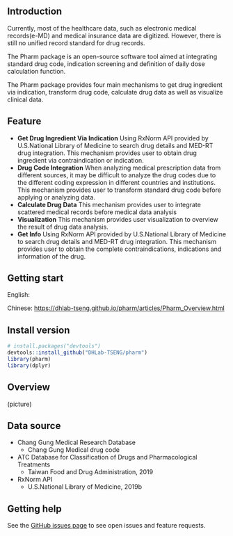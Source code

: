 ## Introduction
Currently, most of the healthcare data, such as electronic medical records(e-MD) and medical insurance data are digitized. However, there is still no unified record standard for drug records.

The Pharm package is an open-source software tool aimed at integrating standard drug code, indication screening and definition of daily dose calculation function.

The Pharm package provides four main mechanisms to get drug ingredient via indication, transform drug code, calculate drug data as well as visualize clinical data.

## Feature
* **Get Drug Ingredient Via Indication**
Using RxNorm API provided by U.S.National Library of Medicine to search drug details and MED-RT drug integration. This mechanism provides user to obtain drug ingredient via contraindication or indication.
* **Drug Code Integration**
When analyzing medical prescription data from different sources, it may be difficult to analyze the drug codes due to the different coding expression in different countries and institutions. This mechanism provides user to transform standard drug code before applying or analyzing data.
* **Calculate Drug Data**
This mechanism provides user to integrate scattered medical records before medical data analysis
* **Visualization**
This mechanism provides user visualization to overview the result of drug data analysis.
* **Get Info**
Using RxNorm API provided by U.S.National Library of Medicine to search drug details and MED-RT drug integration. This mechanism provides user to obtain the complete contraindications, indications and information of the drug.

## Getting start
English:

Chinese: https://dhlab-tseng.github.io/pharm/articles/Pharm_Overview.html

## Install version
```r
# install.packages("devtools")
devtools::install_github("DHLab-TSENG/pharm")
library(pharm)
library(dplyr)
```

## Overview
(picture)

## Data source
* Chang Gung Medical Research Database
  * Chang Gung Medical drug code
* ATC Database for Classification of Drugs and Pharmacological Treatments
  * Taiwan Food and Drug Administration, 2019
* RxNorm API
  * U.S.National Library of Medicine, 2019b

## Getting help
See the [GitHub issues page](<https://github.com/DHLab-TSENG/pharm/issues>) to see open issues and feature requests.
